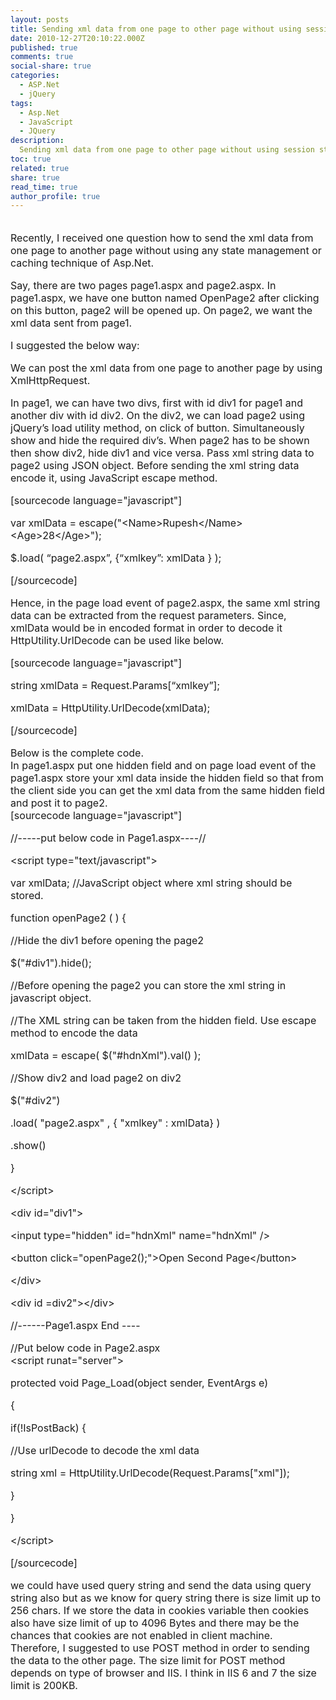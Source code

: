 ```yaml
---
layout: posts
title: Sending xml data from one page to other page without using session state.
date: 2010-12-27T20:10:22.000Z
published: true
comments: true
social-share: true
categories:
  - ASP.Net
  - jQuery
tags:
  - Asp.Net
  - JavaScript
  - JQuery
description:
  Sending xml data from one page to other page without using session state
toc: true
related: true
share: true
read_time: true
author_profile: true
---
```


<p>
				<font size="3"><br />
Recently, I received one question how to send the xml data from one page to another page without using any state management or caching technique of Asp.Net.</p>
<p>Say, there are two pages page1.aspx and page2.aspx. In page1.aspx, we have one button named OpenPage2 after clicking on this button, page2 will be opened up. On page2, we want the xml data sent from page1.</p>
<p>I suggested the below way:</p>
<p>We can post the xml data from one page to another page by using XmlHttpRequest.</p>
<p>In page1, we can have two divs, first with id div1 for page1 and another div with id div2. On the div2, we can load page2 using jQuery’s load utility method, on click of button. Simultaneously show and hide the required div’s. When page2 has to be shown then show div2, hide div1 and vice versa. Pass xml string data to page2 using JSON object. Before sending the xml string data encode it, using JavaScript escape method.</p>
<p>[sourcecode language="javascript"]</p>
<p>var xmlData = escape(&quot;&lt;Name&gt;Rupesh&lt;/Name&gt;&lt;Age&gt;28&lt;/Age&gt;&quot;);</p>
<p>$.load( “page2.aspx”, {“xmlkey”: xmlData } );</p>
<p>[/sourcecode]</p>
<p>Hence, in the page load event of page2.aspx, the same xml string data can be extracted from the request parameters. Since, xmlData would be in encoded format in order to decode it HttpUtility.UrlDecode can be used like below.</p>
<p>[sourcecode language="javascript"]</p>
<p>string xmlData =  Request.Params[“xmlkey”];</p>
<p>xmlData = HttpUtility.UrlDecode(xmlData);</p>
<p>[/sourcecode]</p>
<p>Below is the complete code.<br />
In page1.aspx put one hidden field and on page load event of the page1.aspx store your xml data inside the hidden field so that from the client side you can get the xml data from the same hidden field and post it to page2.<br />
[sourcecode language="javascript"]</p>
<p>//-----put below code in Page1.aspx----//</p>
<p>&lt;script type=&quot;text/javascript&quot;&gt;</p>
<p>var xmlData; //JavaScript object where xml string should be stored.</p>
<p>function openPage2 ( )  {</p>
<p>//Hide the div1 before opening the page2</p>
<p>$(&quot;#div1&quot;).hide();</p>
<p>//Before opening the page2 you can store the xml string in javascript object.</p>
<p>//The XML string can be taken from the hidden field. Use escape method to encode the data</p>
<p>xmlData = escape( $(&quot;#hdnXml&quot;).val() );</p>
<p>//Show div2 and load page2 on div2</p>
<p>$(&quot;#div2&quot;)</p>
<p>.load( &quot;page2.aspx&quot; , { &quot;xmlkey&quot; : xmlData} )</p>
<p>.show()</p>
<p>}</p>
<p>&lt;/script&gt;</p>
<p>&lt;div id=&quot;div1&quot;&gt;</p>
<p>&lt;input type=&quot;hidden&quot; id=&quot;hdnXml&quot; name=&quot;hdnXml&quot; /&gt;</p>
<p>&lt;button click=&quot;openPage2();&quot;&gt;Open Second Page&lt;/button&gt;</p>
<p>&lt;/div&gt;</p>
<p>&lt;div id =div2&quot;&gt;&lt;/div&gt;</p>
<p>//------Page1.aspx End ----</p>
<p>//Put below code in Page2.aspx<br />
&lt;script runat=&quot;server&quot;&gt;</p>
<p>protected void Page_Load(object sender, EventArgs e)</p>
<p>{</p>
<p>if(!IsPostBack) {</p>
<p>//Use urlDecode to decode the xml data</p>
<p>string xml = HttpUtility.UrlDecode(Request.Params[&quot;xml&quot;]);</p>
<p>}</p>
<p>}</p>
<p>&lt;/script&gt;</p>
<p>[/sourcecode]</p>
<p>we could have used query string and send the data using query string also but as we know for query string there is size limit up to 256 chars. If we store the data in cookies variable then cookies also have size limit of up to 4096 Bytes and there may be the chances that cookies are not enabled in client machine.<br />
Therefore, I suggested to use POST method in order to sending the data to the other page. The size limit for POST method depends on type of browser and IIS. I think in IIS 6 and 7 the size limit is 200KB.<br />
</font>		</p>
